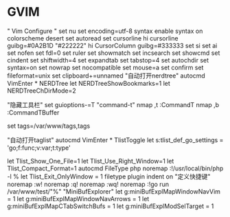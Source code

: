 GVIM
====
"   Vim Configure   "
set nu
set encoding=utf-8
syntax enable
syntax on
colorscheme desert
set autoread
set cursorline
hi cursorline guibg=#0A2B1D "#222222"
hi CursorColumn guibg=#333333
set si
set ai
set nofen
set fdl=0
set ruler
set showmatch
set incsearch
set showcmd
set cindent
set shiftwidth=4
set expandtab
set tabstop=4
set autochdir
set syntax=on
set nowrap
set nocompatible
set mouse=a
set confirm
set fileformat=unix
set clipboard+=unnamed
"自动打开nerdtree"
autocmd VimEnter * NERDTree
let NERDTreeShowBookmarks=1
let NERDTreeChDirMode=2

"隐藏工具栏"
set guioptions-=T
"command-t"
nmap ,t :CommandT<CR>
nmap ,b :CommandTBuffer<CR>

set tags=/var/www/tags,tags

"自动打开taglist"
autocmd VimEnter * TlistToggle
let s:tlist_def_go_settings = 'go;f:func;v:var;t:type' 

let Tlist_Show_One_File=1
let Tlist_Use_Right_Window=1
let Tlist_Compact_Format=1
autocmd FileType php noremap <C-L> :!/usr/local/bin/php -l %<CR>
let Tlist_Exit_OnlyWindow = 1
filetype plugin indent on
"定义快捷键"
noremap<F2> :w!<cr>
noremap<F3> :q!<cr>
noremap<F4> :wq!<cr>
noremap<F8> :!go run /var/www/test/"%"<cr>
"MiniBufExplorer"
let g:miniBufExplMapWindowNavVim = 1 
let g:miniBufExplMapWindowNavArrows = 1 
let g:miniBufExplMapCTabSwitchBufs = 1 
let g:miniBufExplModSelTarget = 1 